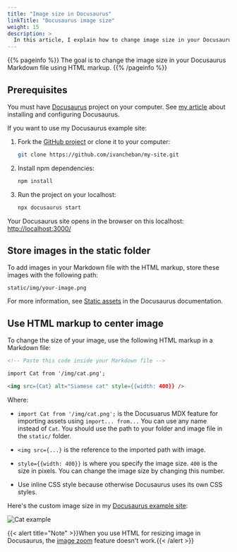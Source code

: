```yaml
---
title: "Image size in Docusaurus"
linkTitle: "Docusaurus image size"
weight: 15
description: >
  In this article, I explain how to change image size in your Docusaurus site.
---
```


{{% pageinfo %}}
The goal is to change the image size in your Docusaurus Markdown file using HTML markup.
{{% /pageinfo %}}

## Prerequisites

You must have [Docusaurus](https://docusaurus.io/docs) project on your computer. See [my article](../docs-as-code/#docusaurus-static-site-generator) about installing and configuring Docusaurus.

If you want to use my Docusaurus example site:

1. Fork the [GitHub project](https://github.com/ivancheban/my-site) or clone it to your computer:

    ```sh
    git clone https://github.com/ivancheban/my-site.git
    ```

1. Install npm dependencies:

    ```sh
    npm install
    ```

1. Run the project on your localhost:

    ```sh
    npx docusaurus start
    ```

Your Docusaurus site opens in the browser on this localhost: [http://localhost:3000/](http://localhost:3000/)

## Store images in the static folder

To add images in your Markdown file with the HTML markup, store these images with the following path:

`static/img/your-image.png`

For more information, see [Static assets](https://docusaurus.io/docs/markdown-features/assets#static-assets) in the Docusaurus documentation.

## Use HTML markup to center image

To change the size of your image, use the following HTML markup in a Markdown file:

```html
<!-- Paste this code inside your Markdown file -->

import Cat from '/img/cat.png';

<img src={Cat} alt="Siamese cat" style={{width: 400}} />
```

Where:

* `import Cat from '/img/cat.png';` is the Docusuarus MDX feature for importing assets using `import... from...` You can use any name instead of `Cat`. You should use the path to your folder and image file in the `static/` folder.

* `<img src={...}` is the reference to the imported path with image.

* `style={{width: 400}}` is where you specify the image size. `400` is the size in pixels. You can change the image size by changing this number.

* Use inline CSS style because otherwise Docusaurus uses its own CSS styles.

Here's the custom image size in my [Docusaurus example site](https://ivan-documentation-example.netlify.app/docs/intro):

![Cat example](../img/cat-example.png)

{{< alert title="Note" >}}When you use HTML for resizing image in Docusaurus, the [image zoom](../docusaurus-image-zoom) feature doesn't work.{{< /alert >}}
